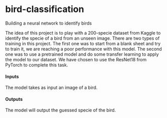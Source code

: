 # bird-classification
Building a neural network to identify birds

The idea of this project is to play with a 200-specie dataset from Kaggle to identify the specie of a bird from an unseen image.
There are two types of training in this project. The first one was to start from a blank sheet and try to train it, we are reaching a poor performance with this model. The second one was to use a pretrained model and do some transfer learning to apply the model to our dataset. We have chosen to use the ResNet18 from PyTorch to complete this task.

#### Inputs

The model takes as input an image of a bird.

#### Outputs

The model will output the guessed specie of the bird.

